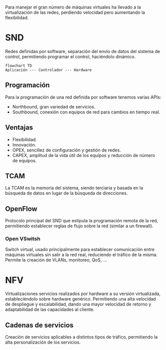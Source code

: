 Para manejar el gran número de máquinas virtuales ha llevado a la virtualización de las redes, perdiendo velocidad pero aumentando la flexibilidad.
# SND
Redes definidas por software, separación del envío de datos del sistema de control, permitiendo programar el control, haciéndolo dinámico.
```mermaid
flowchart TD
Aplicación --- Controlador --- Hardware
```
## Programación
Para la programación de una red definida por software tenemos varias APIs:
- Northbound, gran variedad de servicios.
- Southbound, conexión con equipos de red para cambios en tiempo real.
## Ventajas
- Flexibilidad.
- Innovación.
- OPEX, sencillez de configuración y gestión de redes.
- CAPEX, amplitud de la vida útil de los equipos y reducción de número de equipos.
## TCAM
La TCAM es la memoria del sistema, siendo terciaria y basada en la búsqueda de datos en lugar de la búsqueda de direcciones.
## OpenFlow
Protocolo principal del SND que estipula la programación remota de la red, permitiendo establecer reglas de flujo sobre la red (similar a un firewall).
### Open VSwitsh
Switch virtual, usado principalmente para establecer comunicación entre máquinas virtuales sin salir a la red real, reduciendo el tráfico de la misma. Permite la creación de VLANs, monitoreo, QoS, …
# NFV
Virtualizaciones servicios realizados por hardware a su versión virtualizada, estableciéndolo sobre hardware genérico. Permitiendo una alta velocidad de despliegue y escalabilidad, dando una mayor velocidad de retorno y adaptabilidad de las capacidades al cliente.
## Cadenas de servicios
Creación de servicios aplicables a distintos tipos de tráfico, permitiendo la alta personalización de los servicios.
